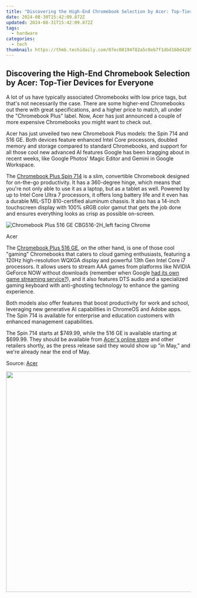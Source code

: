 ```yaml
---
title: "Discovering the High-End Chromebook Selection by Acer: Top-Tier Devices for Everyone"
date: 2024-08-30T15:42:09.872Z
updated: 2024-08-31T15:42:09.872Z
tags:
  - hardware
categories:
  - tech
thumbnail: https://thmb.techidaily.com/07ec08194f82a5c0eb7f1dbd160d4285a74e061c99e34448dc11e18d2afb1ddd.png
---
```


## Discovering the High-End Chromebook Selection by Acer: Top-Tier Devices for Everyone

A lot of us have typically associated Chromebooks with low price tags, but that's not necessarily the case. There are some higher-end Chromebooks out there with great specifications, and a higher price to match, all under the "Chromebook Plus" label. Now, Acer has just announced a couple of more expensive Chromebooks you might want to check out.

 Acer has just unveiled two new Chromebook Plus models: the Spin 714 and 516 GE. Both devices feature enhanced Intel Core processors, doubled memory and storage compared to standard Chromebooks, and support for all those cool new advanced AI features Google has been bragging about in recent weeks, like Google Photos' Magic Editor and Gemini in Google Workspace.

 The [Chromebook Plus Spin 714](https://www.acer.com/us-en/chromebooks/acer-chromebook-plus-spin-cp714-1h-cp714-1hn) is a slim, convertible Chromebook designed for on-the-go productivity. It has a 360-degree hinge, which means that you're not only able to use it as a laptop, but as a tablet as well. Powered by up to Intel Core Ultra 7 processors, it offers long battery life and it even has a durable MIL-STD 810-certified aluminum chassis. It also has a 14-inch touchscreen display with 100% sRGB color gamut that gets the job done and ensures everything looks as crisp as possible on-screen.

![Chromebook Plus 516 GE CBG516-2H_left facing Chrome](https://static1.howtogeekimages.com/wordpress/wp-content/uploads/2024/05/chromebook-plus-516-ge-cbg516-2h_left-facing-chrome.jpeg) 

Acer 

 The [Chromebook Plus 516 GE](https://www.acer.com/us-en/chromebooks/acer-chromebook-plus-516-ge-cbg516-2h), on the other hand, is one of those cool "gaming" Chromebooks that caters to cloud gaming enthusiasts, featuring a 120Hz high-resolution WQXGA display and powerful 13th Gen Intel Core i7 processors. It allows users to stream AAA games from platforms like NVIDIA GeForce NOW without downloads (remember when Google [had its own game streaming service?](https://extra-support.techidaily.com/updated-leading-android-podcast-apps/)), and it also features DTS audio and a specialized gaming keyboard with anti-ghosting technology to enhance the gaming experience.

 Both models also offer features that boost productivity for work and school, leveraging new generative AI capabilities in ChromeOS and Adobe apps. The Spin 714 is available for enterprise and education customers with enhanced management capabilities.

 The Spin 714 starts at $749.99, while the 516 GE is available starting at $699.99\. They should be available from [Acer's online store](https://www.acer.com/us-en/) and other retailers shortly, as the press release said they would show up "in May," and we're already near the end of May.

 Source: [Acer](https://news.acer.com/acer-debuts-premium-chromebook-plus-laptops-for-productivity-and-gaming-with-google-ai-built-in)

<ins class="adsbygoogle"
     style="display:block"
     data-ad-format="autorelaxed"
     data-ad-client="ca-pub-7571918770474297"
     data-ad-slot="1223367746"></ins>



<ins class="adsbygoogle"
     style="display:block"
     data-ad-client="ca-pub-7571918770474297"
     data-ad-slot="8358498916"
     data-ad-format="auto"
     data-full-width-responsive="true"></ins>



<!-- affiliate ads begin -->
<a href="https://uperfect.sjv.io/c/5597632/1246754/15155" target="_top" id="1246754"><img src="//a.impactradius-go.com/display-ad/15155-1246754" border="0" alt="" width="600" height="600"/></a><img height="0" width="0" src="https://imp.pxf.io/i/5597632/1246754/15155" style="position:absolute;visibility:hidden;" border="0" />
<!-- affiliate ads end -->